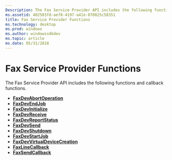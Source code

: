 ```yaml
---
Description: The Fax Service Provider API includes the following functions and callback functions.
ms.assetid: 402583fd-aef8-4197-a41e-870825c58351
title: Fax Service Provider Functions
ms.technology: desktop
ms.prod: windows
ms.author: windowssdkdev
ms.topic: article
ms.date: 05/31/2018
---
```


# Fax Service Provider Functions

The Fax Service Provider API includes the following functions and callback functions.

-   [**FaxDevAbortOperation**](/previous-versions/windows/desktop/api/FaxDev/nf-faxdev-faxdevabortoperation)
-   [**FaxDevEndJob**](/previous-versions/windows/desktop/api/FaxDev/nf-faxdev-faxdevendjob)
-   [**FaxDevInitialize**](/previous-versions/windows/desktop/api/FaxDev/nf-faxdev-faxdevinitialize)
-   [**FaxDevReceive**](/previous-versions/windows/desktop/api/FaxDev/nf-faxdev-faxdevreceive)
-   [**FaxDevReportStatus**](/previous-versions/windows/desktop/api/FaxDev/nf-faxdev-faxdevreportstatus)
-   [**FaxDevSend**](/previous-versions/windows/desktop/api/FaxDev/nf-faxdev-faxdevsend)
-   [**FaxDevShutdown**](/previous-versions/windows/desktop/api/FaxDev/nf-faxdev-faxdevshutdown)
-   [**FaxDevStartJob**](/previous-versions/windows/desktop/api/FaxDev/nf-faxdev-faxdevstartjob)
-   [**FaxDevVirtualDeviceCreation**](/previous-versions/windows/desktop/api/FaxDev/nf-faxdev-faxdevvirtualdevicecreation)
-   [**FaxLineCallback**](/previous-versions/windows/desktop/api/FaxDev/nc-faxdev-pfax_linecallback)
-   [**FaxSendCallback**](/previous-versions/windows/desktop/api/FaxDev/nc-faxdev-pfax_send_callback)

 

 



